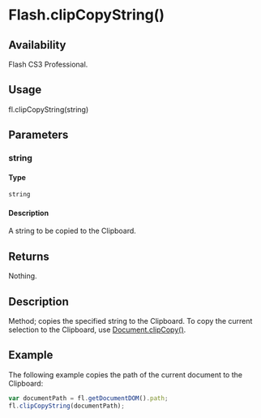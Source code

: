 # Flash.clipCopyString()

## Availability

Flash CS3 Professional.

## Usage

fl.clipCopyString(string)

## Parameters

### **string**

#### Type

```typescript
string
```

#### Description

A string to be copied to the Clipboard.

## Returns

Nothing.

## Description

Method; copies the specified string to the Clipboard.
To copy the current selection to the Clipboard, use [Document.clipCopy()](../Document_object/Document30.md).

## Example

The following example copies the path of the current document to the Clipboard:

```javascript
var documentPath = fl.getDocumentDOM().path;
fl.clipCopyString(documentPath);
```

